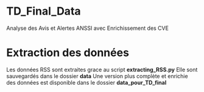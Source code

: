 # TD_Final_Data

Analyse des Avis et Alertes ANSSI avec Enrichissement des CVE

# Extraction des données

Les données RSS sont extraites grace au script **extracting_RSS.py**
Elle sont sauvegardés dans le dossier **data**
Une version plus complète et enrichie des données est disponible dans le dossier **data_pour_TD_final**
